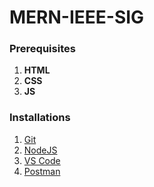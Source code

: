 # MERN-IEEE-SIG

### Prerequisites
1. **HTML**
2. **CSS**
3. **JS**

### Installations
1. [Git](https://git-scm.com)
2. [NodeJS](https://nodejs.org/en/)
3. [VS Code](https://code.visualstudio.com)
4. [Postman](https://www.getpostman.com/downloads/)
